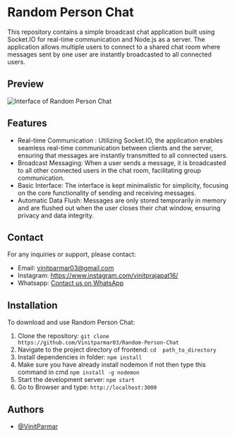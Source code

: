 # Random Person Chat

This repository contains a simple broadcast chat application built using Socket.IO for real-time communication and Node.js as a server. The application allows multiple users to connect to a shared chat room where messages sent by one user are instantly broadcasted to all connected users.

## Preview
![Interface of Random Person Chat](https://i.imgur.com/k1rGSEM.png)

## Features

- Real-time Communication : Utilizing Socket.IO, the application enables seamless real-time communication between clients and the server, ensuring that messages are instantly transmitted to all connected users.
- Broadcast Messaging: When a user sends a message, it is broadcasted to all other connected users in the chat room, facilitating group communication.
- Basic Interface: The interface is kept minimalistic for simplicity, focusing on the core functionality of sending and receiving messages.
- Automatic Data Flush: Messages are only stored temporarily in memory and are flushed out when the user closes their chat window, ensuring privacy and data integrity.


## Contact

For any inquiries or support, please contact:

- Email: vinitparmar03@gmail.com
- Instagram: https://www.instagram.com/vinitprajapat16/
- Whatsapp: [Contact us on WhatsApp](https://wa.me/9672240149)


## Installation

To download and use Random Person Chat:

1. Clone the repository: `git clone https://github.com/Vinitparmar03/Random-Person-Chat`
2. Navigate to the project directory of frontend: `cd  path_to_directory`
3. Install dependencies in folder: `npm install`
4. Make sure you have already install nodemon if not then type this command in cmd `npm install -g nodemon`
5. Start the development server: `npm start`
6. Go to Browser and type: `http://localhost:3000`


## Authors
- [@VinitParmar](https://www.github.com/vinitparmar03)


